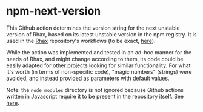 # npm-next-version

This Github action determines the version string for the next unstable version of Rhax, based on its latest unstable version in the npm registry. 
It is used in the [Rhax](https://github.com/rhaxjs/rhax) repository's workflows (to be exact, [here](https://github.com/rhaxjs/rhax/blob/f6ad41dc3298780f21c0a2093f69e8c3e1141e82/.github/workflows/npm-publish-unstable.yml#L24)).

While the action was implemented and tested in an ad-hoc manner for the needs of Rhax, and might change according to them, its code could be easily adapted for other projects looking for similar functionality. For what it's worth (in terms of non-specific code), "magic numbers" (strings) were avoided, and instead provided as parameters with default values.

Note: the `node_modules` directory is not ignored because Github actions written in Javascript require it to be present in the repository itself. See [here](https://docs.github.com/en/actions/creating-actions/creating-a-javascript-action#commit-tag-and-push-your-action-to-github).
